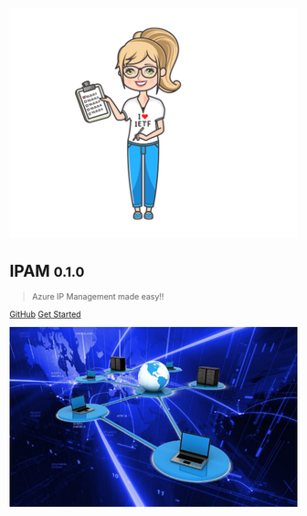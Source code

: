 <!-- _coverpage.md -->

![logo](./images/ipam-logo.png ':size=45%')

# IPAM <small>0.1.0</small>
> Azure IP Management made easy!!

[GitHub](https://github.com/Azure/ipam)
[Get Started](/README.md)

<!-- background image -->

![](./images/background1.png)
